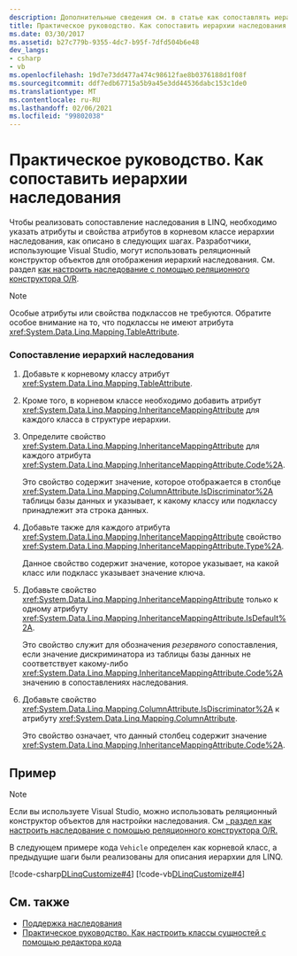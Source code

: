 ```yaml
---
description: Дополнительные сведения см. в статье как сопоставлять иерархии наследования
title: Практическое руководство. Как сопоставить иерархии наследования
ms.date: 03/30/2017
ms.assetid: b27c779b-9355-4dc7-b95f-7dfd504b6e48
dev_langs:
- csharp
- vb
ms.openlocfilehash: 19d7e73dd477a474c98612fae8b0376188d1f08f
ms.sourcegitcommit: ddf7edb67715a5b9a45e3dd44536dabc153c1de0
ms.translationtype: MT
ms.contentlocale: ru-RU
ms.lasthandoff: 02/06/2021
ms.locfileid: "99802038"
---
```

# <a name="how-to-map-inheritance-hierarchies"></a>Практическое руководство. Как сопоставить иерархии наследования

Чтобы реализовать сопоставление наследования в LINQ, необходимо указать атрибуты и свойства атрибутов в корневом классе иерархии наследования, как описано в следующих шагах. Разработчики, использующие Visual Studio, могут использовать реляционный конструктор объектов для отображения иерархий наследования. См. раздел [как настроить наследование с помощью реляционного конструктора O/R](/visualstudio/data-tools/how-to-configure-inheritance-by-using-the-o-r-designer).  
  
> [!NOTE]
> Особые атрибуты или свойства подклассов не требуются. Обратите особое внимание на то, что подклассы не имеют атрибута <xref:System.Data.Linq.Mapping.TableAttribute>.  
  
### <a name="to-map-an-inheritance-hierarchy"></a>Сопоставление иерархий наследования  
  
1. Добавьте к корневому классу атрибут <xref:System.Data.Linq.Mapping.TableAttribute>.  
  
2. Кроме того, в корневом классе необходимо добавить атрибут <xref:System.Data.Linq.Mapping.InheritanceMappingAttribute> для каждого класса в структуре иерархии.  
  
3. Определите свойство <xref:System.Data.Linq.Mapping.InheritanceMappingAttribute> для каждого атрибута <xref:System.Data.Linq.Mapping.InheritanceMappingAttribute.Code%2A>.  
  
     Это свойство содержит значение, которое отображается в столбце <xref:System.Data.Linq.Mapping.ColumnAttribute.IsDiscriminator%2A> таблицы базы данных и указывает, к какому классу или подклассу принадлежит эта строка данных.  
  
4. Добавьте также для каждого атрибута <xref:System.Data.Linq.Mapping.InheritanceMappingAttribute> свойство <xref:System.Data.Linq.Mapping.InheritanceMappingAttribute.Type%2A>.  
  
     Данное свойство содержит значение, которое указывает, на какой класс или подкласс указывает значение ключа.  
  
5. Добавьте свойство <xref:System.Data.Linq.Mapping.InheritanceMappingAttribute> только к одному атрибуту <xref:System.Data.Linq.Mapping.InheritanceMappingAttribute.IsDefault%2A>.  
  
     Это свойство служит для обозначения *резервного* сопоставления, если значение дискриминатора из таблицы базы данных не соответствует какому-либо <xref:System.Data.Linq.Mapping.InheritanceMappingAttribute.Code%2A> значению в сопоставлениях наследования.  
  
6. Добавьте свойство <xref:System.Data.Linq.Mapping.ColumnAttribute.IsDiscriminator%2A> к атрибуту <xref:System.Data.Linq.Mapping.ColumnAttribute>.  
  
     Это свойство означает, что данный столбец содержит значение <xref:System.Data.Linq.Mapping.InheritanceMappingAttribute.Code%2A>.  
  
## <a name="example"></a>Пример  
  
> [!NOTE]
> Если вы используете Visual Studio, можно использовать реляционный конструктор объектов для настройки наследования. См [. раздел как настроить наследование с помощью реляционного конструктора O/R.](/visualstudio/data-tools/how-to-configure-inheritance-by-using-the-o-r-designer)  
  
 В следующем примере кода `Vehicle` определен как корневой класс, а предыдущие шаги были реализованы для описания иерархии для LINQ.  
  
 [!code-csharp[DLinqCustomize#4](../../../../../../samples/snippets/csharp/VS_Snippets_Data/DLinqCustomize/cs/Program.cs#4)]
 [!code-vb[DLinqCustomize#4](../../../../../../samples/snippets/visualbasic/VS_Snippets_Data/DLinqCustomize/vb/Module1.vb#4)]  
  
## <a name="see-also"></a>См. также

- [Поддержка наследования](inheritance-support.md)
- [Практическое руководство. Как настроить классы сущностей с помощью редактора кода](how-to-customize-entity-classes-by-using-the-code-editor.md)
